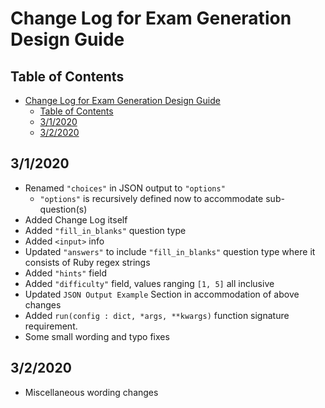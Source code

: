 # Change Log for Exam Generation Design Guide

## Table of Contents

- [Change Log for Exam Generation Design Guide](#change-log-for-exam-generation-design-guide)
  - [Table of Contents](#table-of-contents)
  - [3/1/2020](#312020)
  - [3/2/2020](#322020)

## 3/1/2020

- Renamed `"choices"` in JSON output to `"options"`
  - `"options"` is recursively defined now to accommodate sub-question(s)
- Added Change Log itself
- Added `"fill_in_blanks"` question type
- Added `<input>` info
- Updated `"answers"` to include `"fill_in_blanks"` question type where it consists of Ruby regex strings
- Added `"hints"` field
- Added `"difficulty"` field, values ranging `[1, 5]` all inclusive
- Updated `JSON Output Example` Section in accommodation of above changes
- Added `run(config : dict, *args, **kwargs)` function signature requirement.
- Some small wording and typo fixes

## 3/2/2020

- Miscellaneous wording changes

